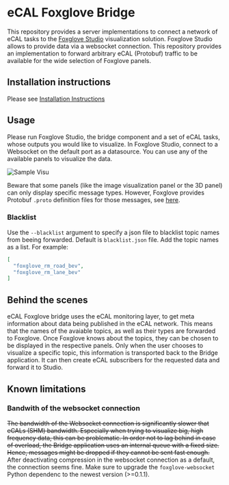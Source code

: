 # eCAL Foxglove Bridge

This repository provides a server implementations to connect a network of eCAL tasks to the [Foxglove Studio](https://foxglove.dev/studio) visualization solution.
Foxglove Studio allows to provide data via a websocket connection.
This repository provides an implementation to forward arbitrary eCAL (Protobuf) traffic to be available for the wide selection of Foxglove panels.

## Installation instructions

Please see [Installation Instructions](ecal_foxglove_bridge/README.md)

## Usage

Please run Foxglove Studio, the bridge component and a set of eCAL tasks, whose outputs you would like to visualize.
In Foxglove Studio, connect to a Websocket on the default port as a datasource.
You can use any of the available panels to visualize the data.

![Sample Visu](/doc/foxglove-person-visu.png?raw=true "Sample Visu")

Beware that some panels (like the image visualization panel or the 3D panel) can only display specific message types.
However, Foxglove provides Protobuf `.proto` definition files for those messages, see [here](https://github.com/foxglove/schemas/tree/main/schemas/proto/foxglove).

### Blacklist

Use the `--blacklist` argument to specify a json file to blacklist topic names from beeing forwarded.
Default is `blacklist.json` file.
Add the topic names as a list. For example:
```json
[
  "foxglove_rm_road_bev",
  "foxglove_rm_lane_bev"
]
```

## Behind the scenes

eCAL Foxglove bridge uses the eCAL monitoring layer, to get meta information about data being published in the eCAL network.
This means that the names of the avaiable topics, as well as their types are forwarded to Foxglove.
Once Foxglove knows about the topics, they can be chosen to be displayed in the respective panels.
Only when the user chooses to visualize a specific topic, this information is transported back to the Bridge application.
It can then create eCAL subscribers for the requested data and forward it to Studio.

## Known limitations

### Bandwith of the websocket connection
~~The bandwidth of the Websocket connection is significantly slower that eCALs (SHM) bandwidth.
Especially when trying to visualize big, high frequency data, this can be problematic.
In order not to lag behind in case of overload, the Bridge application uses an internal queue with a fixed size.
Hence, messages might be dropped if they cannot be sent fast enough.~~
After deactivating compression in the websocket connection as a default, the connection seems fine. Make sure to upgrade the `foxglove-websocket` Python dependenc to the newest version (>=0.1.1).


